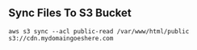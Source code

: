 ## Sync Files To S3 Bucket
`aws s3 sync --acl public-read /var/www/html/public s3://cdn.mydomaingoeshere.com`
